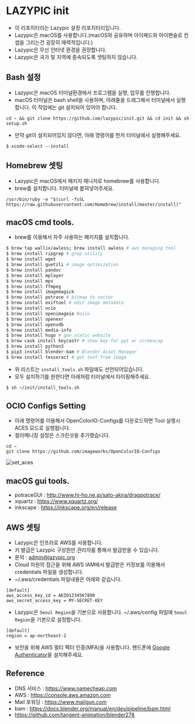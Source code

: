 # LAZYPIC init
- 이 리포지터리는 Lazypic 설정 리포지터리입니다.
- Lazypic은 macOS를 사용합니다.(macOS와 공유하며 아이패드와 아이팬슬로 컨셉을 그리는건 굉장히 매력적입니다.)
- Lazypic은 무선 인터넷 환경을 권장합니다.
- Lazypic은 국가 및 지역에 종속되도록 셋팅하지 않습니다.

## Bash 설정
- Lazypic은 macOS 터미널환경에서 프로그램을 실행, 업무를 진행합니다.
- macOS 터미널은 bash shell을 사용하며, 아래줄을 드레그해서 터미널에서 실행합니다. 이 작업에는 git 설치되어 있어야 합니다.
```
cd ~ && git clone https://github.com/lazypic/init.git && cd init && sh setup.sh
```

- 만약 git이 설치되어있지 않다면, 아래 명령어를 먼저 터미널에서 실행해주세요.
```
$ xcode-select --install
```

## Homebrew 셋팅
- Lazypic은 macOS에서 패키지 매니저로 homebrew를 사용합니다.
- brew를 설치합니다. 터미널에 붙혀넣어주세요.
```
/usr/bin/ruby -e "$(curl -fsSL https://raw.githubusercontent.com/Homebrew/install/master/install)"
```

## macOS cmd tools.
- brew를 이용해서 자주 사용하는 패키지를 설치합니다.
```bash
$ brew tap wallix/awless; brew install awless # aws managing tool
$ brew install ripgrep # grep utility
$ brew install wget
$ brew install guetzli # image optimization
$ brew install pandoc
$ brew install mplayer
$ brew install mpv
$ brew install ffmpeg
$ brew install imagemagick
$ brew install potrace # bitmap to vector
$ brew install exiftool # edit image metadata
$ brew install ocio
$ brew install openimageio #oiio
$ brew install openexr
$ brew install openvdb
$ brew install media-info
$ brew install hugo # gen static website
$ brew cask install keycastr # show key for ppt or screencap
$ brew install python3
$ pip3 install blender-bam # Blender Asset Manager
$ brew install tesseract # get text from image
```

- 위 리스트는 `install_tools.sh` 파일에도 선언되어있습니다.
- 모두 설치하기를 원한다면 아래처럼 터미널에서 타이핑해주세요.
```bash
$ sh ~/init/install_tools.sh
```

## OCIO Configs Setting
- 아래 명령어를 이용해서 OpenColorIO-Configs를 다운로드하면 Tool 실행시 ACES 모드로 실행됩니다.
- 컬러메니징 설정은 스크린샷을 추가했습니다.
```
cd ~
git clone https://github.com/imageworks/OpenColorIO-Configs
```
![set_aces](https://user-images.githubusercontent.com/1149996/46817898-eb4b6c80-cdba-11e8-85fb-0508d36249a5.png)

## macOS gui tools.
- potraceGUI : http://www.hi-ho.ne.jp/sato-akira/dragpotrace/
- xquartz : https://www.xquartz.org/
- inkscape : https://inkscape.org/en/release

## AWS 셋팅
- Lazypic은 인프라로 AWS를 사용합니다.
- 키 발급은 Lazypic 구성원만 관리자를 통해서 발급받을 수 있습니다.
- 문의 : admin@lazypic.org
- Cloud 자원의 접근을 위해 AWS IAM에서 발급받은 키정보를 이용해서 credentials 파일을 생성합니다.
- ~/.aws/credentials 파일내용은 아래와 같습니다.
```
[default]
aws_access_key_id = AKID1234567890
aws_secret_access_key = MY-SECRET-KEY
```

- Lazypic은 `Seoul Region`을 기본으로 사용합니다.
~/.aws/config 파일에 `Seoul Region`을 기본으로 설정합니다.
```
[default]
region = ap-northeast-2
```
- 보안을 위해 AWS 멀티 팩터 인증(MFA)을 사용합니다. 핸드폰에 [Google Authenticator](https://itunes.apple.com/kr/app/google-authenticator/id388497605?mt=8)을 설치해주세요.

## Reference
- DNS 서비스 : https://www.namecheap.com
- AWS : https://console.aws.amazon.com
- Mail 포워딩 : https://www.mailgun.com
- bam : https://docs.blender.org/manual/en/dev/pipeline/bam.html
- https://github.com/tangent-animation/blender278
